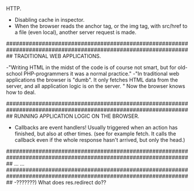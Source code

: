HTTP.

- Disabling cache in inspector.
- When the browser reads the anchor tag, or the img tag, with src/href to a file (even local), another server request is made.

##################################################################################################################
TRADITIONAL WEB APPLICATIONS.

-"Writing HTML in the midst of the code is of course not smart, but for old-school PHP-programmers it was a normal practice."
-"In traditional web applications the browser is "dumb". It only fetches HTML data from the server, and all application logic is on the server. " Now the browser knows how to deal.

##################################################################################################################
RUNNING APPLICATION LOGIC ON THE BROWSER.

- Callbacks are event handlers! Usually triggered when an action has finished, but also at other times. (see for example fetch. It calls the callback even if the whole response hasn't arrived, but only the head.)

##################################################################################################################
...
...
##################################################################################################################
-???????) What does res.redirect do??

